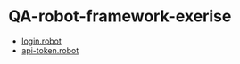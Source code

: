 # QA-robot-framework-exerise
- [login.robot](https://github.com/shontzu/QA-robot-framework-exercise/tree/login)
- [api-token.robot](https://github.com/shontzu/QA-robot-framework-exercise/tree/api-token)